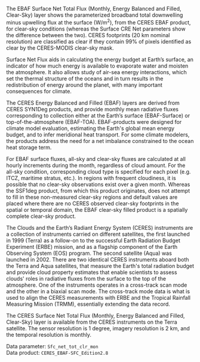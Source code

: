 The EBAF Surface Net Total Flux (Monthly, Energy Balanced and Filled, Clear-Sky) layer shows the parameterized broadband total downwelling minus upwelling flux at the surface (W/m<sup>2</sup>), from the CERES EBAF product, for clear-sky conditions (whereas the Surface CRE Net parameters show the difference between the two). CERES footprints (20 km nominal resolution) are classified as clear if they contain 99% of pixels identified as clear by the CERES-MODIS clear-sky mask.

Surface Net Flux aids in calculating the energy budget at Earth’s surface, an indicator of how much energy is available to evaporate water and moisten the atmosphere. It also allows study of air-sea energy interactions, which set the thermal structure of the oceans and in turn results in the redistribution of energy around the planet, with many important consequences for climate.

The CERES Energy Balanced and Filled (EBAF) layers are derived from CERES SYN1Deg products, and provide monthly mean radiative fluxes corresponding to collection either at the Earth’s surface (EBAF-Surface) or top-of-the-atmosphere (EBAF-TOA). EBAF-products were designed for climate model evaluation, estimating the Earth's global mean energy budget, and to infer meridional heat transport. For some climate modelers, the products address the need for a net imbalance constrained to the ocean heat storage term.

For EBAF surface fluxes, all-sky and clear-sky fluxes are calculated at all hourly increments during the month, regardless of cloud amount. For the all-sky condition, corresponding cloud type is specified for each pixel (e.g. ITCZ, maritime stratus, etc.). In regions with frequent cloudiness, it is possible that no clear-sky observations exist over a given month. Whereas the SSF1deg product, from which this product originates, does not attempt to fill in these non-measured clear-sky regions and default values are placed where there are no CERES observed clear-sky footprints in the spatial or temporal domain, the EBAF clear-sky filled product is a spatially complete clear-sky product.

The Clouds and the Earth’s Radiant Energy System (CERES) instruments are a collection of instruments carried on different satellites, the first launched in 1999 (Terra) as a follow-on to the successful Earth Radiation Budget Experiment (ERBE) mission, and as a flagship component of the Earth Observing System (EOS) program. The second satellite (Aqua) was launched in 2002. There are two identical CERES instruments aboard both the Terra and Aqua satellites, that measure the Earth's total radiation budget and provide cloud property estimates that enable scientists to assess clouds' roles in radiative fluxes from the surface to the top of the atmosphere. One of the instruments operates in a cross-track scan mode and the other in a biaxial scan mode. The cross-track mode data is what is used to align the CERES measurements with ERBE and the Tropical Rainfall Measuring Mission (TRMM), essentially extending the data record.

The CERES Surface Net Total Flux (Monthly, Energy Balanced and Filled, Clear-Sky) layer is available from the CERES instruments on the Terra satellite. The sensor resolution is 1 degree, imagery resolution is 2 km, and the temporal resolution is monthly.

Data parameter: `Sfc_net_tot_clr_mon`  
Data product: `CERES_EBAF-SFC_Edition2.8`
